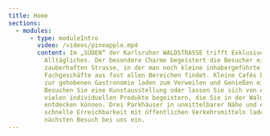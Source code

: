 ```yaml
---
title: Home
sections:
  - modules:
      - type: moduleIntro
        video: /videos/pineapple.mp4
        content: Im „SÜDEN“ der Karlsruher WALDSTRASSE trifft Exklusives auf
          Alltägliches. Der besondere Charme begeistert die Besucher einer
          zauberhaften Strasse, in der man noch kleine inhabergeführte
          Fachgeschäfte aus fast allen Bereichen findet. Kleine Cafés bis hin
          zur gehobenen Gastronomie laden zum Verweilen und Genießen ein.
          Besuchen Sie eine Kunstausstellung oder lassen Sie sich von einem der
          vielen individuellen Produkte begeistern, die Sie in der Waldstrasse
          entdecken können. Drei Parkhäuser in unmittelbarer Nähe und eine
          schnelle Erreichbarkeit mit öffentlichen Verkehrsmitteln laden Sie zum
          nächsten Besuch bei uns ein.
---
```

